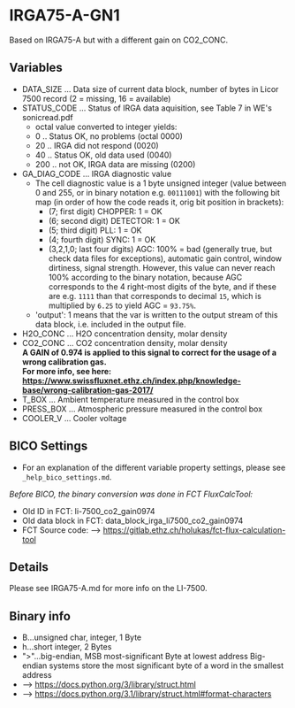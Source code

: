 # IRGA75-A-GN1
Based on IRGA75-A but with a different gain on CO2_CONC.

## Variables
- DATA_SIZE ...  Data size of current data block, number of bytes in Licor 7500 record
  (2 = missing, 16 = available) 
- STATUS_CODE ... Status of IRGA data aquisition, see Table 7 in WE's sonicread.pdf
    - octal value converted to integer yields:
    - 0 .. Status OK, no problems (octal 0000)
    - 20 .. IRGA did not respond (0020)
    - 40 .. Status OK, old data used (0040)
    - 200 .. not OK, IRGA data are missing (0200)
- GA_DIAG_CODE ... IRGA diagnostic value
    - The cell diagnostic value is a 1 byte unsigned integer (value between 0 and 255, or in binary
      notation e.g. `00111001`) with the following bit map (in order of how the code reads it,
      orig bit position in brackets):
        - (7; first digit) CHOPPER: 1 = OK
        - (6; second digit) DETECTOR: 1 = OK
        - (5; third digit) PLL: 1 = OK
        - (4; fourth digit) SYNC: 1 = OK
        - (3,2,1,0; last four digits) AGC: 100% = bad (generally true, but check data files for exceptions),
          automatic gain control, window dirtiness, signal strength. However, this value can never reach 100%
          according to the binary notation, because AGC corresponds to the 4 right-most digits of the byte,
          and if these are e.g. `1111` than that corresponds to decimal `15`, which is multiplied 
          by `6.25` to yield AGC = `93.75%`.
    - 'output': 1 means that the var is written to the output stream of this data block, i.e. included in the
        output file.    
- H2O_CONC ... H2O concentration density, molar density
- CO2_CONC ... CO2 concentration density, molar density  
  **A GAIN of 0.974 is applied to this signal to correct for the usage of a wrong calibration gas.  
  For more info, see here: https://www.swissfluxnet.ethz.ch/index.php/knowledge-base/wrong-calibration-gas-2017/**
- T_BOX ... Ambient temperature measured in the control box
- PRESS_BOX ... Atmospheric pressure measured in the control box
- COOLER_V ... Cooler voltage

## BICO Settings
- For an explanation of the different variable property settings, please see ```_help_bico_settings.md```.

*Before BICO, the binary conversion was done in FCT FluxCalcTool:*
- Old ID in FCT: li-7500_co2_gain0974
- Old data block in FCT: data_block_irga_li7500_co2_gain0974
- FCT Source code: --> https://gitlab.ethz.ch/holukas/fct-flux-calculation-tool

## Details
Please see IRGA75-A.md for more info on the LI-7500.

## Binary info
- B...unsigned char, integer, 1 Byte
- h...short integer, 2 Bytes
- ">"...big-endian, MSB most-significant Byte at lowest address
     Big-endian systems store the most significant byte of a word in the smallest address
- --> https://docs.python.org/3/library/struct.html
- --> https://docs.python.org/3.1/library/struct.html#format-characters